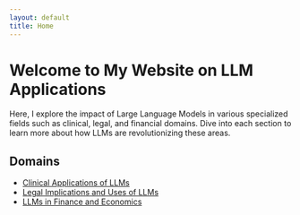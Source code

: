 ```yaml
---
layout: default
title: Home
---
```


# Welcome to My Website on LLM Applications

Here, I explore the impact of Large Language Models in various specialized fields such as clinical, legal, and financial domains. Dive into each section to learn more about how LLMs are revolutionizing these areas.

## Domains

- [Clinical Applications of LLMs](/_post/2023-01-01-clinic)
- [Legal Implications and Uses of LLMs](/_post/2023-01-02-law)
- [LLMs in Finance and Economics](/_posts/2023-01-03-finance)
